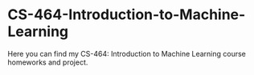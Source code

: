 # CS-464-Introduction-to-Machine-Learning
Here you can find my CS-464: Introduction to Machine Learning course homeworks and project. 
